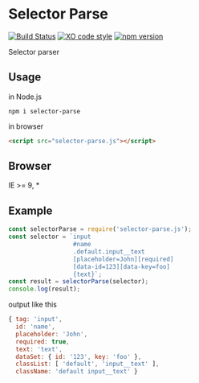 # Selector Parse

[![Build Status](https://travis-ci.org/totora0155/selector-parse.svg?branch=master)](https://travis-ci.org/totora0155/selector-parse)
[![XO code style](https://img.shields.io/badge/code_style-XO-5ed9c7.svg)](https://github.com/sindresorhus/xo)
[![npm version](https://badge.fury.io/js/selector-parse.svg)](https://badge.fury.io/js/selector-parse)

Selector parser

## Usage

in Node.js

```
npm i selector-parse
```

in browser

```html
<script src="selector-parse.js"></script>
```

## Browser

IE >= 9, *

## Example

```js
const selectorParse = require('selector-parse.js');
const selector = `input
                  #name
                  .default.input__text
                  [placeholder=John][required]
                  [data-id=123][data-key=foo]
                  {text}`;
const result = selectorParse(selector);
console.log(result);
```

output like this

```js
{ tag: 'input',
  id: 'name',
  placeholder: 'John',
  required: true,
  text: 'text',
  dataSet: { id: '123', key: 'foo' },
  classList: [ 'default', 'input__text' ],
  className: 'default input__text' }
```
